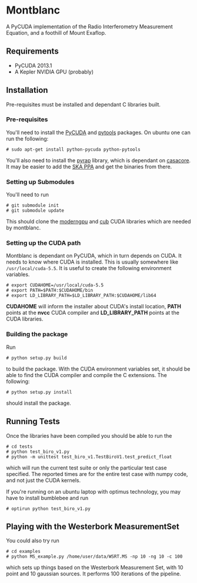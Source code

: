 # Montblanc

A PyCUDA implementation of the Radio Interferometry Measurement Equation, and a foothill of Mount Exaflop.

## Requirements

- PyCUDA 2013.1
- A Kepler NVIDIA GPU (probably)

## Installation

Pre-requisites must be installed and dependant C libraries built.

### Pre-requisites

You'll need to install the [PyCUDA][pycuda] and [pytools][pytools] packages. On ubuntu one can run the following:

    # sudo apt-get install python-pycuda python-pytools

You'll also need to install the [pyrap][pyrap] library, which is dependant on [casacore][casacore]. It may be easier to add the [SKA PPA][ska-ppa]  and get the binaries from there.

### Setting up Submodules

You'll need to run

    # git submodule init
    # git submodule update

This should clone the [moderngpu][moderngpu] and [cub][cub] CUDA libraries which are needed by montblanc.

### Setting up the CUDA path

Montblanc is dependant on PyCUDA, which in turn depends on CUDA. It needs to know where CUDA is installed. This is usually somewhere like `/usr/local/cuda-5.5`. It is useful to create the following environment variables.

    # export CUDAHOME=/usr/local/cuda-5.5
    # export PATH=$PATH:$CUDAHOME/bin
    # export LD_LIBRARY_PATH=$LD_LIBRARY_PATH:$CUDAHOME/lib64

**CUDAHOME** will inform the installer about CUDA's install location, **PATH** points at the **nvcc** CUDA compiler and **LD_LIBRARY_PATH** points at the CUDA libraries.

### Building the package

Run
     
    # python setup.py build

to build the package. With the CUDA environment variables set, it should be able to find the CUDA compiler and compile the C extensions. The following:

    # python setup.py install

should install the package.

## Running Tests

Once the libraries have been compiled you should be able to run the

    # cd tests
    # python test_biro_v1.py
    # python -m unittest test_biro_v1.TestBiroV1.test_predict_float

which will run the current test suite or only the particular test case specified. The reported times are for the entire test case with numpy code, and not just the CUDA kernels.

If you're running on an ubuntu laptop with optimus technology, you may have to install bumblebee and run

    # optirun python test_biro_v1.py

## Playing with the Westerbork MeasurementSet

You could also try run

    # cd examples
    # python MS_example.py /home/user/data/WSRT.MS -np 10 -ng 10 -c 100

which sets up things based on the Westerbork Measurement Set, with 10 point and 10 gaussian sources. It performs 100 iterations of the pipeline.

[pycuda]:http://mathema.tician.de/software/pycuda/
[pytools]:https://pypi.python.org/pypi/pytools
[moderngpu]:https://github.com/nvlabs/moderngpu
[cub]:https://github.com/nvlabs/cub
[pyrap]:https://code.google.com/p/pyrap/
[casacore]:https://code.google.com/p/casacore/
[ska-ppa]:https://launchpad.net/~ska-sa/+archive/main

